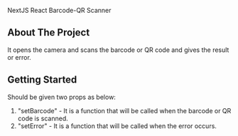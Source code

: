 NextJS React Barcode-QR Scanner

## About The Project
It opens the camera and scans the barcode or QR code and gives the result or error.

## Getting Started
Should be given two props as below:
1. "setBarcode" - It is a function that will be called when the barcode or QR code is scanned.
2. "setError" - It is a function that will be called when the error occurs.
